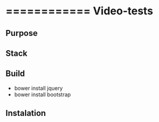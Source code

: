 ============
Video-tests
============

## Purpose

## Stack

## Build
* bower install jquery
* bower install bootstrap
## Instalation